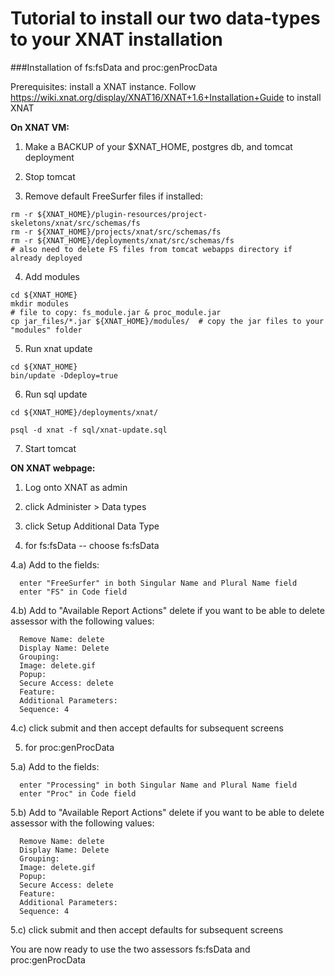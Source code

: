 Tutorial to install our two data-types to your XNAT installation
===

###Installation of fs:fsData and proc:genProcData 

Prerequisites: install a XNAT instance.
  Follow https://wiki.xnat.org/display/XNAT16/XNAT+1.6+Installation+Guide to install XNAT

**On XNAT VM:**

  1) Make a BACKUP of your $XNAT_HOME, postgres db, and tomcat deployment

  2) Stop tomcat

  3) Remove default FreeSurfer files if installed:

    rm -r ${XNAT_HOME}/plugin-resources/project-skeletons/xnat/src/schemas/fs
    rm -r ${XNAT_HOME}/projects/xnat/src/schemas/fs
    rm -r ${XNAT_HOME}/deployments/xnat/src/schemas/fs
    # also need to delete FS files from tomcat webapps directory if already deployed
  
  4) Add modules

    cd ${XNAT_HOME}
    mkdir modules
    # file to copy: fs_module.jar & proc_module.jar
    cp jar_files/*.jar ${XNAT_HOME}/modules/  # copy the jar files to your "modules" folder
  
  5) Run xnat update

    cd ${XNAT_HOME}
    bin/update -Ddeploy=true

  6) Run sql update

    cd ${XNAT_HOME}/deployments/xnat/

    psql -d xnat -f sql/xnat-update.sql

  7) Start tomcat

**ON XNAT webpage:**

  1) Log onto XNAT as admin

  2) click Administer > Data types

  3) click Setup Additional Data Type

  4) for fs:fsData -- choose fs:fsData

   4.a) Add to the fields:

      enter "FreeSurfer" in both Singular Name and Plural Name field
      enter "FS" in Code field

   4.b) Add to "Available Report Actions" delete if you want to be able to delete assessor with the following values:

      Remove Name: delete
      Display Name: Delete
      Grouping: 
      Image: delete.gif
      Popup: 
      Secure Access: delete
      Feature:
      Additional Parameters:
      Sequence: 4

   4.c) click submit and then accept defaults for subsequent screens

  5) for proc:genProcData

   5.a) Add to the fields:

      enter "Processing" in both Singular Name and Plural Name field
      enter "Proc" in Code field

   5.b) Add to "Available Report Actions" delete if you want to be able to delete assessor with the following values:

      Remove Name: delete
      Display Name: Delete
      Grouping: 
      Image: delete.gif
      Popup: 
      Secure Access: delete
      Feature:
      Additional Parameters:
      Sequence: 4

   5.c) click submit and then accept defaults for subsequent screens

You are now ready to use the two assessors fs:fsData and proc:genProcData
